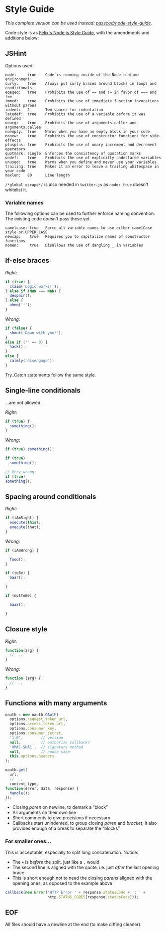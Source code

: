 Style Guide
===========

_This complete version can be used instead: [passcod/node-style-guide]._

Code style is as [Felix's Node.js Style Guide][1], with the
amendments and additions below:

[passcod/node-style-guide]: https://github.com/passcod/node-style-guide
[1]: http://nodeguide.com/style.html


## JSHint

Options used:

```
node:     true    Code is running inside of the Node runtime environment
curly:    true    Always put curly braces around blocks in loops and conditionals
eqeqeq:   true    Prohibits the use of == and != in favor of === and !==
immed:    true    Prohibits the use of immediate function invocations without parens
indent:   2       Two spaces for indentation
latedef:  true    Prohibits the use of a variable before it was defined
noarg:    true    Prohibits the use of arguments.caller and arguments.callee
noempty:  true    Warns when you have an empty block in your code
nonew:    true    Prohibits the use of constructor functions for side-effects
plusplus: true    Prohibits the use of unary increment and decrement operators
quotmark: single  Enforces the consistency of quotation marks
undef:    true    Prohibits the use of explicitly undeclared variables
unused:   true    Warns when you define and never use your variables
trailing: true    Makes it an error to leave a trailing whitespace in your code
maxlen:   80      Line length
```

`/*global escape*/` is also needed in `twitter.js` as `node: true`
doesn't whitelist it.

### Variable names

The following options can be used to further enforce naming convention. The
existing code doesn't pass these yet.

```
camelcase: true   Force all variable names to use either camelCase style or UPPER_CASE
newcap:    true   Requires you to capitalize names of constructor functions
nomen:     true   Disallows the use of dangling _ in variables
```


## If-else braces

_Right_:

``` javascript
if (true) {
  claim('Logic works!');
} else if (NaN === NaN) {
  despair();
} else {
  ohno('!');
}
```

_Wrong_:

``` javascript
if (false) {
  shout('Down with you!');
}
else if ("" == 0) {
  hack();
}
else {
  calmly('disengage');
}
```

Try..Catch statements follow the same style.


## Single-line conditionals

…are not allowed.

_Right_:

``` javascript
if (true) {
  something();
}
```

_Wrong_:

``` javascript
if (true) something();

if (true)
  something();

// Very wrong:
if (true)
something();
```


## Spacing around conditionals

_Right_:

``` javascript
if (iAmRight) {
  execute(this);
  execute(that);
}
```

_Wrong_:

``` javascript
if (iAmWrong) {

  fooo();
}

if (toBe) {
  baar();

}

if (notToBe) {

  baaz();

}
```


## Closure style

_Right_:

``` javascript
function(arg) {
  // ...
}
```

_Wrong_:

``` javascript
function (arg) {
  // ...
}
```


## Functions with many arguments

``` javascript
oauth = new oauth.OAuth(
  options.request_token_url,
  options.access_token_url,
  options.consumer_key,
  options.consumer_secret,
  '1.0',        // version
  null,         // authorize callback?
  'HMAC-SHA1',  // signature method
  null,         // nonce size
  this.options.headers
);

oauth.get(
  url,
  // ...
  content_type,
function(error, data, response) {
  handle();
});
```

- Closing _paren_ on newline, to demark a “block”
- All arguments on their own line
- Short comments to give precisions if necessary
- Callbacks start unindented, to group closing _paren_ and
  _bracket_; it also provides enough of a break to separate
  the “blocks”

### For smaller ones…

This is acceptable, especially to split long concatenation. Notice:

- The `+` is _before_ the split, just like a `,` would
- The second line is aligned with the quote, i.e. just _after_ the last
  opening brace
- This is short enough not to need the closing _parens_ aligned with
  the opening ones, as opposed to the example above

``` javascript
callback(new Error('HTTP Error ' + response.statusCode + ': ' +
                   http.STATUS_CODES[response.statusCode]));
```


## EOF

All files should have a newline at the end (to make diffing cleaner).
